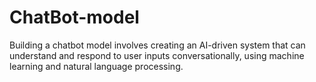 # ChatBot-model
Building a chatbot model involves creating an AI-driven system that can understand and respond to user inputs conversationally, using machine learning and natural language processing.
